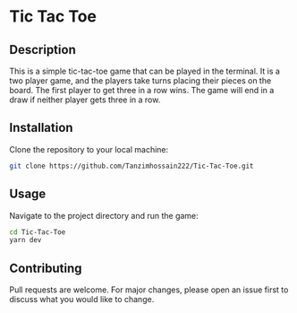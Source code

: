 # Tic Tac Toe

## Description
This is a simple tic-tac-toe game that can be played in the terminal. It is a two player game, and the players take turns placing their pieces on the board. The first player to get three in a row wins. The game will end in a draw if neither player gets three in a row.

## Installation
Clone the repository to your local machine:
```bash
git clone https://github.com/Tanzimhossain222/Tic-Tac-Toe.git
```

## Usage

Navigate to the project directory and run the game:
```bash
cd Tic-Tac-Toe
yarn dev
```

## Contributing
Pull requests are welcome. For major changes, please open an issue first to discuss what you would like to change.

